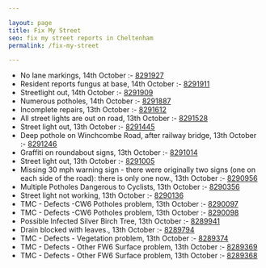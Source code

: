 ```yaml
---

layout: page
title: Fix My Street
seo: fix my street reports in Cheltenham
permalink: /fix-my-street

---
```


<!-- fix_marker starts -->

- No lane markings, 14th October :- [8291927](https://www.fixmystreet.com/report/8291927)
- Resident reports fungus at base, 14th October :- [8291911](https://www.fixmystreet.com/report/8291911)
- Streetlight out, 14th October :- [8291909](https://www.fixmystreet.com/report/8291909)
- Numerous potholes, 14th October :- [8291887](https://www.fixmystreet.com/report/8291887)
- Incomplete repairs, 13th October :- [8291612](https://www.fixmystreet.com/report/8291612)
- All street lights are out on road, 13th October :- [8291528](https://www.fixmystreet.com/report/8291528)
- Street light out, 13th October :- [8291445](https://www.fixmystreet.com/report/8291445)
- Deep pothole on Winchcombe Road, after railway bridge, 13th October :- [8291246](https://www.fixmystreet.com/report/8291246)
- Graffiti on roundabout signs, 13th October :- [8291014](https://www.fixmystreet.com/report/8291014)
- Street light out, 13th October :- [8291005](https://www.fixmystreet.com/report/8291005)
- Missing 30 mph warning sign - there were originally two signs (one on each side of the road): there is only one now., 13th October :- [8290956](https://www.fixmystreet.com/report/8290956)
- Multiple Potholes Dangerous to Cyclists, 13th October :- [8290356](https://www.fixmystreet.com/report/8290356)
- Street light not working, 13th October :- [8290136](https://www.fixmystreet.com/report/8290136)
- TMC - Defects -CW6 Potholes  problem, 13th October :- [8290097](https://www.fixmystreet.com/report/8290097)
- TMC - Defects -CW6 Potholes  problem, 13th October :- [8290098](https://www.fixmystreet.com/report/8290098)
- Possible Infected Silver Birch Tree, 13th October :- [8289941](https://www.fixmystreet.com/report/8289941)
- Drain blocked with leaves., 13th October :- [8289794](https://www.fixmystreet.com/report/8289794)
- TMC - Defects - Vegetation problem, 13th October :- [8289374](https://www.fixmystreet.com/report/8289374)
- TMC - Defects - Other FW6  Surface problem, 13th October :- [8289369](https://www.fixmystreet.com/report/8289369)
- TMC - Defects - Other FW6  Surface problem, 13th October :- [8289368](https://www.fixmystreet.com/report/8289368)

<!-- fix_marker ends -->